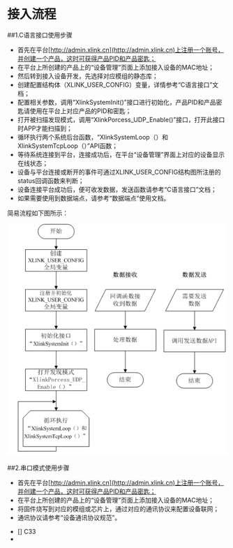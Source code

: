 # 接入流程

##1.C语言接口使用步骤
* 首先在平台[http://admin.xlink.cn](http://admin.xlink.cn)上注册一个账号，并创建一个产品，这时可获得产品PID和产品密匙；
* 在平台上所创建的产品上的“设备管理”页面上添加接入设备的MAC地址；
* 然后转到接入设备开发，先选择对应模组的静态库；
* 创建配置结构体（XLINK_USER_CONFIG）变量，详情参考“C语言接口”文档；
* 配置相关参数，调用“XlinkSystemInit()”接口进行初始化，产品PID和产品密匙请使用在平台上对应产品的PID和密匙；
* 打开被扫描发现模式，调用“XlinkPorcess_UDP_Enable()”接口，打开此接口时APP才能扫描到；
* 循环执行两个系统后台函数，“XlinkSystemLoop（）和XlinkSystemTcpLoop（）”API函数；
* 等待系统连接到平台，连接成功后，在平台“设备管理”界面上对应的设备显示在线状态；
* 设备与平台连接或断开的事件可通过XLINK_USER_CONFIG结构图所注册的status回调函数来判断；
* 设备连接平台成功后，便可收发数据，发送函数请参考“C语言接口”文档；
* 如果需要使用到数据端点，请参考“数据端点“使用文档。

简易流程如下图所示：

![](images/流程图.bmp)

##2.串口模式使用步骤
* 首先在平台[http://admin.xlink.cn](http://admin.xlink.cn)上注册一个账号，并创建一个产品，这时可获得产品PID和产品密匙；
* 在平台上所创建的产品上的“设备管理”页面上添加接入设备的MAC地址；
* 将固件烧写到对应的模组或芯片上，通过对应的通讯协议来配置设备联网；
* 通讯协议请参考“设备通讯协议规范”。 

- [] C33
- 